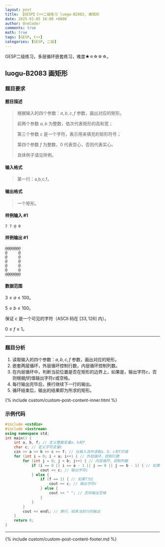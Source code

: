 ```yaml
---
layout: post
title: 【GESP】C++二级练习 luogu-B2083, 画矩形
date: 2025-01-05 16:00 +0800
author: OneCoder
comments: true
math: true
tags: [GESP, C++]
categories: [GESP, 二级]
---
```

GESP二级练习，多层循环嵌套练习，难度★✮☆☆☆。

<!--more-->

## luogu-B2083 画矩形

### 题目要求

#### 题目描述

>根据输入的四个参数：$a,b,c,f$ 参数，画出对应的矩形。
>
>前两个参数 $a,b$ 为整数，依次代表矩形的高和宽；
>
>第三个参数 $c$ 是一个字符，表示用来填充的矩形符号；
>
>第四个参数 $f$ 为整数，$0$ 代表空心，否则代表实心。
>
>具体例子请见样例。

#### 输入格式

>第一行：a,b,c,f。

#### 输出格式

>一个矩形。

#### 样例输入 #1

```console
7 7 @ 0
```

#### 样例输出 #1

```console
@@@@@@@
@     @
@     @
@     @
@     @
@     @
@@@@@@@
```

#### 数据范围

$3 \le a \le 100$。

$5 \le b \le 100$。

保证 $c$ 是一个可见的字符（ASCII 码在 $[33,126]$ 内）。

$0 \le f \le 1$。

---

### 题目分析

1. 读取输入的四个参数：$a,b,c,f$ 参数，画出对应的矩形。
2. 嵌套两层循环，外层循环控制行数，内层循环控制列数。
3. 在内层循环中，判断当前位置是否在矩形的边界上，如果是，输出字符$c$，否则根据$f$的值输出字符$c$或空格。
4. 每行输出完毕后，换行继续下一行的输出。
5. 循环结束后，输出的结果即为所求的矩形。

{% include custom/custom-post-content-inner.html %}

### 示例代码

```cpp
#include <cstdio>
#include <iostream>
using namespace std;
int main() {
    int a, b, f; // 定义整数变量a、b和f
    char c; // 定义字符变量c
    cin >> a >> b >> c >> f; // 从输入流中读取a、b、c和f的值
    for (int i = 0; i < a; i++) { // 外层循环，控制行数
        for (int j = 0; j < b; j++) { // 内层循环，控制列数
            if (i == 0 || i == a - 1 || j == 0 || j == b - 1) { // 如果当前位置在边界上
                cout << c; // 输出字符c
            } else {
                if (f == 1) { // 如果f为1
                    cout << c; // 输出字符c
                } else {
                    cout << " "; // 否则输出空格
                }
            }
        }
        cout << endl; // 换行，结束当前行的输出
    }
    return 0;
}
```

---

{% include custom/custom-post-content-footer.md %}
